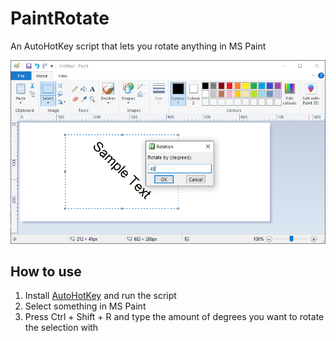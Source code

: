 # PaintRotate

An AutoHotKey script that lets you rotate anything in MS Paint

![Screenshot](screenshot.png)

## How to use

1. Install [AutoHotKey](https://www.autohotkey.com/download/) and run the script
2. Select something in MS Paint
3. Press Ctrl + Shift + R and type the amount of degrees you want to rotate the selection with
